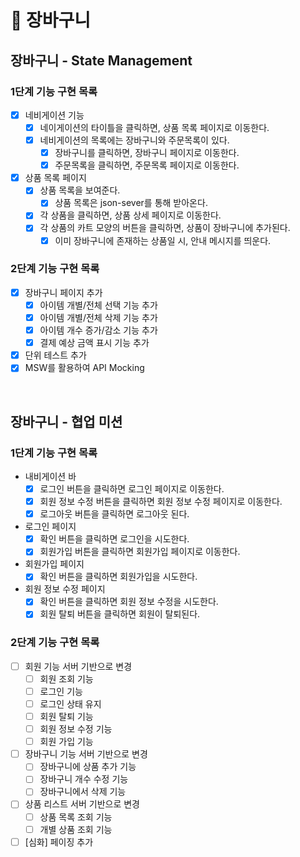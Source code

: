 # 🛒 장바구니

## 장바구니 - State Management

### 1단계 기능 구현 목록

- [x] 네비게이션 기능
  - [x] 네이게이션의 타이틀을 클릭하면, 상품 목록 페이지로 이동한다.
  - [x] 네비게이션의 목록에는 장바구니와 주문목록이 있다.
    - [x] 장바구니를 클릭하면, 장바구니 페이지로 이동한다.
    - [x] 주문목록을 클릭하면, 주문목록 페이지로 이동한다.
- [x] 상품 목록 페이지
  - [x] 상품 목록을 보여준다.
    - [x] 상품 목록은 json-sever를 통해 받아온다.
  - [x] 각 상품을 클릭하면, 상품 상세 페이지로 이동한다.
  - [x] 각 상품의 카트 모양의 버튼을 클릭하면, 상품이 장바구니에 추가된다.
    - [x] 이미 장바구니에 존재하는 상품일 시, 안내 메시지를 띄운다.

### 2단계 기능 구현 목록

- [x] 장바구니 페이지 추가
  - [x] 아이템 개별/전체 선택 기능 추가
  - [x] 아이템 개별/전체 삭제 기능 추가
  - [x] 아이템 개수 증가/감소 기능 추가
  - [x] 결제 예상 금액 표시 기능 추가
- [x] 단위 테스트 추가
- [x] MSW를 활용하여 API Mocking

<br>

## 장바구니 - 협업 미션

### 1단계 기능 구현 목록

- 내비게이션 바
  - [x] 로그인 버튼을 클릭하면 로그인 페이지로 이동한다.
  - [x] 회원 정보 수정 버튼을 클릭하면 회원 정보 수정 페이지로 이동한다.
  - [x] 로그아웃 버튼을 클릭하면 로그아웃 된다.
- 로그인 페이지
  - [x] 확인 버튼을 클릭하면 로그인을 시도한다.
  - [x] 회원가입 버튼을 클릭하면 회원가입 페이지로 이동한다.
- 회원가입 페이지
  - [x] 확인 버튼을 클릭하면 회원가입을 시도한다.
- 회원 정보 수정 페이지
  - [x] 확인 버튼을 클릭하면 회원 정보 수정을 시도한다.
  - [x] 회원 탈퇴 버튼을 클릭하면 회원이 탈퇴된다.

### 2단계 기능 구현 목록

- [ ] 회원 기능 서버 기반으로 변경
  - [ ] 회원 조회 기능
  - [ ] 로그인 기능
  - [ ] 로그인 상태 유지
  - [ ] 회원 탈퇴 기능
  - [ ] 회원 정보 수정 기능
  - [ ] 회원 가입 기능
- [ ] 장바구니 기능 서버 기반으로 변경
  - [ ] 장바구니에 상품 추가 기능
  - [ ] 장바구니 개수 수정 기능
  - [ ] 장바구니에서 삭제 기능
- [ ] 상품 리스트 서버 기반으로 변경
  - [ ] 상품 목록 조회 기능
  - [ ] 개별 상품 조회 기능
- [ ] [심화] 페이징 추가
